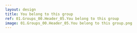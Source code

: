 ```yaml
---
layout: design
title: You belong to this group
ref: 01.Groups_00.Header_05.You belong to this group
image: 01.Groups_00.Header_05.You belong to this group.png
---
```

